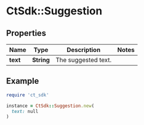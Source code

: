 # CtSdk::Suggestion

## Properties

| Name | Type | Description | Notes |
| ---- | ---- | ----------- | ----- |
| **text** | **String** | The suggested text. |  |

## Example

```ruby
require 'ct_sdk'

instance = CtSdk::Suggestion.new(
  text: null
)
```

